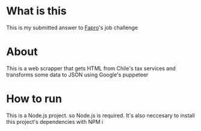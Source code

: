 # What is this
This is my submitted answer to [Fapro](https://fapro.app/ "Fapro's homepage")'s job challenge

# About
This is a web scrapper that gets HTML from Chile's tax services and transforms some data to JSON  using Google's puppeteer

# How to run
This is a Node.js project. so Node.js is required.
It's also neccesary to install this project's dependencies with NPM i